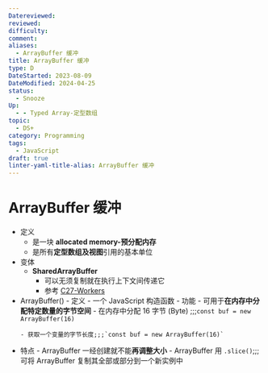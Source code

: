 ```yaml
---
Datereviewed: 
reviewed: 
difficulty: 
comment: 
aliases:
  - ArrayBuffer 缓冲
title: ArrayBuffer 缓冲
type: D
DateStarted: 2023-08-09
DateModified: 2024-04-25
status:
  - Snooze
Up:
  - - Typed Array-定型数组
topic:
  - DS+
category: Programming
tags:
  - JavaScript
draft: true
linter-yaml-title-alias: ArrayBuffer 缓冲
---
```


# ArrayBuffer 缓冲

- 定义
  - 是一块 **allocated memory-预分配内存**
  - 是所有**定型数组及视图**引用的基本单位
- 变体
  - **SharedArrayBuffer**
    - 可以无须复制就在执行上下文间传递它
    - 参考 [C27-Workers](C27-Workers)
- ArrayBuffer() - 定义 - 一个 JavaScript 构造函数 - 功能 - 可用于**在内存中分配特定数量的字节空间** - 在内存中分配 16 字节 (Byte) ;;;`const buf = new ArrayBuffer(16)`
  <!--SR:!2023-08-25,10,250!2023-08-22,7,250-->
      - 获取一个变量的字节长度;;;`const buf = new ArrayBuffer(16)`
  <!--SR:!2023-08-25,10,250!2023-08-24,9,250-->
- 特点 - ArrayBuffer 一经创建就不能**再调整大小** - ArrayBuffer 用 `.slice()`;;;可将 ArrayBuffer 复制其全部或部分到一个新实例中
<!--SR:!2023-08-25,10,250!2023-08-21,6,250-->
